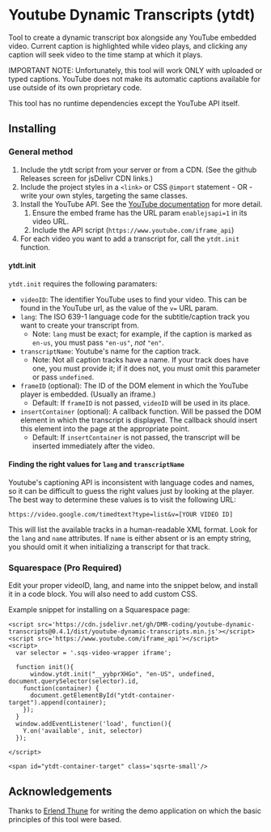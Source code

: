 # Youtube Dynamic Transcripts (ytdt)

Tool to create a dynamic transcript box alongside any YouTube embedded video. Current caption is highlighted while video plays, and clicking any caption will seek video to the time stamp at which it plays.

IMPORTANT NOTE: Unfortunately, this tool will work ONLY with uploaded or typed captions. YouTube does not make its automatic captions available for use outside of its own proprietary code.

This tool has no runtime dependencies except the YouTube API itself.

## Installing

### General method
1. Include the ytdt script from your server or from a CDN. (See the github Releases screen for jsDelivr CDN links.)
1. Include the project styles in a `<link>` or CSS `@import` statement - OR - write your own styles, targeting the same classes.
1. Install the YouTube API. See the [YouTube documentation](https://developers.google.com/youtube/iframe_api_reference) for more detail.
    1. Ensure the embed frame has the URL param `enablejsapi=1` in its video URL.
    1. Include the API script (`https://www.youtube.com/iframe_api`)
1. For each video you want to add a transcript for, call the `ytdt.init` function.

#### ytdt.init
`ytdt.init` requires the following paramaters:
* `videoID`: The identifier YouTube uses to find your video. This can be found in the YouTube url, as the value of the `v=` URL param.
* `lang`: The ISO 639-1 language code for the subtitle/caption track you want to create your transcript from.
    * Note: `lang` must be exact; for example, if the caption is marked as `en-us`, you must pass `"en-us"`, *not* `"en"`.
* `transcriptName`: Youtube's name for the caption track. 
    * Note: Not all caption tracks have a name. If your track does have one, you must provide it; if it does not, you must omit this parameter or pass `undefined`.
* `frameID` (optional): The ID of the DOM element in which the YouTube player is embedded. (Usually an iframe.)
    * Default: If `frameID` is not passed, `videoID` will be used in its place.
* `insertContainer` (optional): A callback function. Will be passed the DOM element in which the transcript is displayed. The callback should insert this element into the page at the appropriate point.
    * Default: If `insertContainer` is not passed, the transcript will be inserted immediately after the video.

#### Finding the right values for `lang` and `transcriptName`
Youtube's captioning API is inconsistent with language codes and names, so it can be difficult to guess the right values
just by looking at the player. The best way to determine these values is to visit the following URL:

`https://video.google.com/timedtext?type=list&v=[YOUR VIDEO ID]`

This will list the available tracks in a human-readable XML format. Look for the `lang` and `name` attributes. If `name`
is either absent or is an empty string, you should omit it when initializing a transcript for that track.

### Squarespace (Pro Required)
Edit your proper videoID, lang, and name into the snippet below, and install it in a code block. You will also need to add custom CSS.

Example snippet for installing on a Squarespace page:
```
<script src='https://cdn.jsdelivr.net/gh/DMR-coding/youtube-dynamic-transcripts@0.4.1/dist/youtube-dynamic-transcripts.min.js'></script>
<script src='https://www.youtube.com/iframe_api'></script>
<script>
  var selector = '.sqs-video-wrapper iframe';
  
  function init(){
      window.ytdt.init("__yybprXHGo", "en-US", undefined, document.querySelector(selector).id,
    function(container) {
      document.getElementById("ytdt-container-target").append(container);
    });
  }
  window.addEventListener('load', function(){
  	Y.on('available', init, selector)
  });

</script>

<span id="ytdt-container-target" class='sqsrte-small'/> 
```

## Acknowledgements
Thanks to [Erlend Thune](https://github.com/erlendthune) for writing the demo application on which the basic principles of this tool were based.
